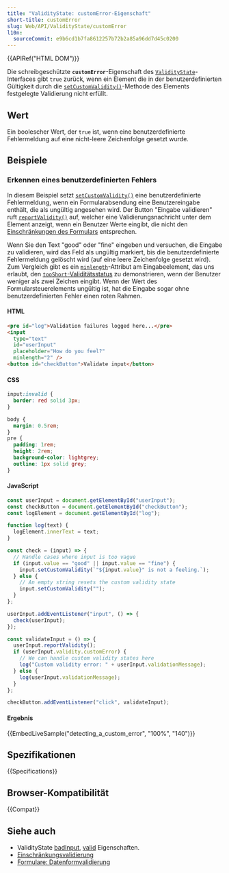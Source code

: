 ```yaml
---
title: "ValidityState: customError-Eigenschaft"
short-title: customError
slug: Web/API/ValidityState/customError
l10n:
  sourceCommit: e9b6cd1b7fa8612257b72b2a85a96dd7d45c0200
---
```


{{APIRef("HTML DOM")}}

Die schreibgeschützte **`customError`**-Eigenschaft des [`ValidityState`](/de/docs/Web/API/ValidityState)-Interfaces gibt `true` zurück, wenn ein Element die in der benutzerdefinierten Gültigkeit durch die [`setCustomValidity()`](/de/docs/Web/API/HTMLInputElement/setCustomValidity)-Methode des Elements festgelegte Validierung nicht erfüllt.

## Wert

Ein boolescher Wert, der `true` ist, wenn eine benutzerdefinierte Fehlermeldung auf eine nicht-leere Zeichenfolge gesetzt wurde.

## Beispiele

### Erkennen eines benutzerdefinierten Fehlers

In diesem Beispiel setzt [`setCustomValidity()`](/de/docs/Web/API/HTMLInputElement/setCustomValidity) eine benutzerdefinierte Fehlermeldung, wenn ein Formularabsendung eine Benutzereingabe enthält, die als ungültig angesehen wird. Der Button "Eingabe validieren" ruft [`reportValidity()`](/de/docs/Web/API/HTMLInputElement/reportValidity) auf, welcher eine Validierungsnachricht unter dem Element anzeigt, wenn ein Benutzer Werte eingibt, die nicht den [Einschränkungen des Formulars](/de/docs/Web/HTML/Guides/Constraint_validation#constraint_validation_process) entsprechen.

Wenn Sie den Text "good" oder "fine" eingeben und versuchen, die Eingabe zu validieren, wird das Feld als ungültig markiert, bis die benutzerdefinierte Fehlermeldung gelöscht wird (auf eine leere Zeichenfolge gesetzt wird). Zum Vergleich gibt es ein [`minlength`](/de/docs/Web/HTML/Reference/Attributes/minlength)-Attribut am Eingabeelement, das uns erlaubt, den [`tooShort`-Validitätsstatus](/de/docs/Web/API/ValidityState/tooShort) zu demonstrieren, wenn der Benutzer weniger als zwei Zeichen eingibt. Wenn der Wert des Formularsteuerelements ungültig ist, hat die Eingabe sogar ohne benutzerdefinierten Fehler einen roten Rahmen.

#### HTML

```html
<pre id="log">Validation failures logged here...</pre>
<input
  type="text"
  id="userInput"
  placeholder="How do you feel?"
  minlength="2" />
<button id="checkButton">Validate input</button>
```

#### CSS

```css
input:invalid {
  border: red solid 3px;
}
```

```css hidden
body {
  margin: 0.5rem;
}
pre {
  padding: 1rem;
  height: 2rem;
  background-color: lightgrey;
  outline: 1px solid grey;
}
```

#### JavaScript

```js
const userInput = document.getElementById("userInput");
const checkButton = document.getElementById("checkButton");
const logElement = document.getElementById("log");

function log(text) {
  logElement.innerText = text;
}

const check = (input) => {
  // Handle cases where input is too vague
  if (input.value == "good" || input.value == "fine") {
    input.setCustomValidity(`"${input.value}" is not a feeling.`);
  } else {
    // An empty string resets the custom validity state
    input.setCustomValidity("");
  }
};

userInput.addEventListener("input", () => {
  check(userInput);
});

const validateInput = () => {
  userInput.reportValidity();
  if (userInput.validity.customError) {
    // We can handle custom validity states here
    log("Custom validity error: " + userInput.validationMessage);
  } else {
    log(userInput.validationMessage);
  }
};

checkButton.addEventListener("click", validateInput);
```

#### Ergebnis

{{EmbedLiveSample("detecting_a_custom_error", "100%", "140")}}

## Spezifikationen

{{Specifications}}

## Browser-Kompatibilität

{{Compat}}

## Siehe auch

- ValidityState [badInput](/de/docs/Web/API/ValidityState/badInput), [valid](/de/docs/Web/API/ValidityState/valid) Eigenschaften.
- [Einschränkungsvalidierung](/de/docs/Web/HTML/Guides/Constraint_validation)
- [Formulare: Datenformvalidierung](/de/docs/Learn_web_development/Extensions/Forms/Form_validation)
